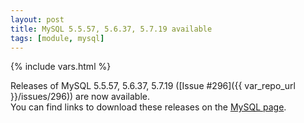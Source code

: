 ```yaml
---
layout: post
title: MySQL 5.5.57, 5.6.37, 5.7.19 available
tags: [module, mysql]
---
```

{% include vars.html %}

Releases of MySQL 5.5.57, 5.6.37, 5.7.19 ([Issue #296]({{ var_repo_url }}/issues/296)) are now available.<br />
You can find links to download these releases on the [MySQL page](/bins/mysql).